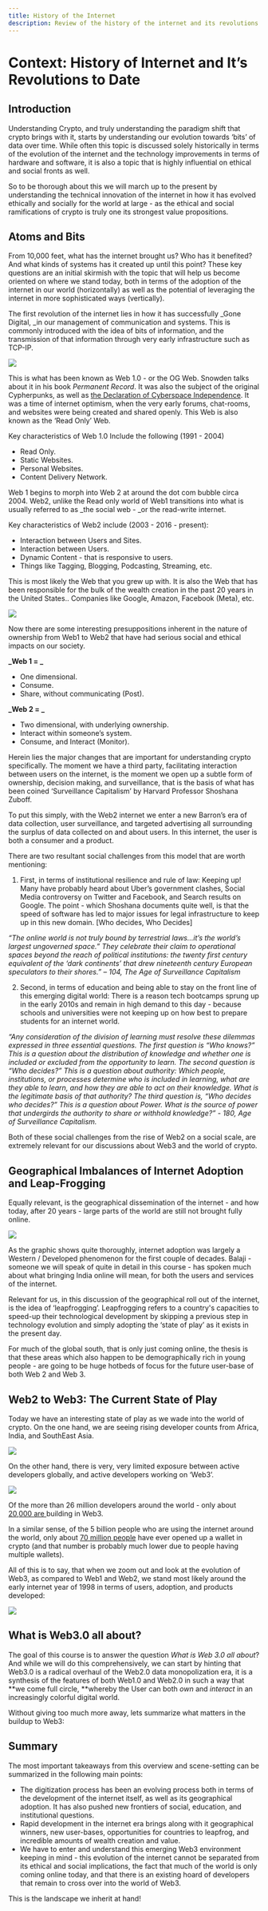 ```yaml
---
title: History of the Internet
description: Review of the history of the internet and its revolutions to date.
---
```




<!-- 1.1 Context: History of Internet and It’s Revolutions to Date  
1.2 Bitcoin, The History of Money, and Reserve Currencies 
1.3 What is Crypto? The Internet of Value -->

# Context: History of Internet and It’s Revolutions to Date

## Introduction

Understanding Crypto, and truly understanding the paradigm shift that crypto brings with it, starts by understanding our evolution towards ‘bits’ of data over time. While often this topic is discussed solely historically in terms of the evolution of the internet and the technology improvements in terms of hardware and software, it is also a topic that is highly influential on ethical and social fronts as well. 

So to be thorough about  this we will march up to the present by understanding the technical innovation of the internet in how it has evolved ethically and socially for the world at large - as the ethical and social ramifications of crypto is truly one its strongest value propositions. 

## Atoms and Bits

From 10,000 feet, what has the internet brought us? Who has it benefited? And what kinds of systems has it created up until this point? These key questions are an initial skirmish with the topic that will help us become oriented on where we stand today, both in terms of the adoption of the internet in our world (horizontally) as well as the potential of leveraging the internet in more sophisticated ways (vertically). 

The first revolution of the internet lies in how it has successfully _Gone Digital, _in our management of communication and systems. This is commonly introduced with the idea of bits of information, and the transmission of that information through very early infrastructure such as TCP-IP. 


![](@site/static/img/bootcamp/mod-em-1.1.1.png)


This is what has been known as Web 1.0 - or the OG Web. Snowden talks about it in his book _Permanent Record_. It was also the subject of the original Cypherpunks, as well as [the Declaration of Cyberspace Independence](https://www.eff.org/cyberspace-independence). It was a time of internet optimism, when the very early forums, chat-rooms, and websites were being created and shared openly. This Web is also known as the ‘Read Only’ Web. 

Key characteristics of Web 1.0 Include the following (1991 - 2004) 



* Read Only. 
* Static Websites.
* Personal Websites.
* Content Delivery Network. 

Web 1 begins to morph into Web 2 at around the dot com bubble circa 2004. Web2, unlike the Read only world of Web1 transitions into what is usually referred to as _the social web - _or the read-write internet. 

Key characteristics of Web2 include (2003 - 2016 - present):



* Interaction between Users and Sites. 
* Interaction between Users. 
* Dynamic Content - that is responsive to users. 
* Things like Tagging, Blogging, Podcasting, Streaming, etc. 

This is most likely the Web that you grew up with. It is also the Web that has been responsible for the bulk of the wealth creation in the past 20 years in the United States.. Companies like Google, Amazon, Facebook (Meta), etc.


![](@site/static/img/bootcamp/mod-em-1.1.2.png)

Now there are some interesting presuppositions inherent in the nature of ownership from Web1 to Web2 that have had serious social and ethical impacts on our society. 

**_Web 1 = _**



* One dimensional. 
* Consume. 
* Share, without communicating (Post). 

**_Web 2 = _**

* Two dimensional, with underlying ownership. 
* Interact within someone’s system. 
* Consume, and Interact (Monitor). 

Herein lies the major changes that are important for understanding crypto specifically. The moment we have a third party, facilitating interaction between users on the internet, is the moment we open up a subtle form of ownership, decision making, and surveillance, that is the basis of what has been coined ‘Surveillance Capitalism’ by Harvard Professor Shoshana Zuboff. 

To put this simply, with the Web2 internet we enter a new Barron’s era of data collection, user surveillance, and targeted advertising all surrounding the surplus of data collected on and about users. In this internet, the user is both a consumer and a product. 

There are two resultant social challenges from this model that are worth mentioning: 



1. First, in terms of institutional resilience and rule of law: Keeping up! Many have probably heard about Uber’s government clashes, Social Media controversy on Twitter and Facebook, and Search results on Google. The point - which Shoshana documents quite well, is that the speed of software has led to major issues for legal infrastructure to keep up in this new domain. [Who decides, Who Decides] 

_“The online world is not truly bound by terrestrial laws…it’s the world’s largest ungoverned space.” They celebrate their claim to operational spaces beyond the reach of political institutions: the twenty first century equivalent of the ‘dark continents’ that drew nineteenth century European speculators to their shores.” – 104, The Age of Surveillance Capitalism_



2. Second, in terms of education and being able to stay on the front line of this emerging digital world: There is a reason tech bootcamps sprung up in the early 2010s and remain in high demand to this day - because schools and universities were not keeping up on how best to prepare students for an internet world. 

_“Any consideration of the division of learning must resolve these dilemmas expressed in three essential questions. The first question is “Who knows?” This is a question about the distribution of knowledge and whether one is included or excluded from the opportunity to learn. The second question is “Who decides?” This is a question about authority: Which people, institutions, or processes determine who is included in learning, what are they able to learn, and how they are able to act on their knowledge. What is the legitimate basis of that authority? The third question is, “Who decides who decides?” This is a question about Power. What is the source of power that undergirds the authority to share or withhold knowledge?” - 180, Age of Surveillance Capitalism._

Both of these social challenges from the rise of Web2 on a social scale, are extremely relevant for our discussions about Web3 and the world of crypto. 

## Geographical Imbalances of Internet Adoption and Leap-Frogging

Equally relevant, is the geographical dissemination of the internet - and how today, after 20 years - large parts of the world are still not brought fully online. 


![](@site/static/img/bootcamp/mod-em-1.1.3.png)


As the graphic shows quite thoroughly, internet adoption was largely a Western / Developed phenomenon for the first couple of decades. Balaji - someone we will speak of quite in detail in this course - has spoken much about what bringing India online will mean, for both the users and services of the internet. 

Relevant for us, in this discussion of the geographical roll out of the internet, is the idea of ‘leapfrogging’. Leapfrogging refers to a country's capacities to speed-up their technological development by skipping a previous step in technology evolution and simply adopting the ‘state of play’ as it exists in the present day. 

For much of the global south, that is only just coming online, the thesis is that these areas which also happen to be demographically rich in young people - are going to be huge hotbeds of focus for the future user-base of both Web 2 and Web 3. 

## Web2 to Web3: The Current State of Play

Today we have an interesting state of play as we wade into the world of crypto. On the one hand, we are seeing rising developer counts from Africa, India, and SouthEast Asia. 


![](@site/static/img/bootcamp/mod-em-1.1.4.png)


On the other hand, there is very, very limited exposure between active developers globally, and active developers working on ‘Web3’. 


![](@site/static/img/bootcamp/mod-em-1.1.5.png)


Of the more than 26 million developers around the world - only about [20,000 are ](https://cryptoforinnovation.org/web3-developers-at-an-all-time-high-and-growing-faster-than-ever/)building in Web3. 

In a similar sense, of the 5 billion people who are using the internet around the world, only about [70 million people](https://financesonline.com/number-of-blockchain-wallet-users/) have ever opened up a wallet in crypto (and that number is probably much lower due to people having multiple wallets). 

All of this is to say, that when we zoom out and look at the evolution of Web3, as compared to Web1 and Web2, we stand most likely around the early internet year of 1998 in terms of users, adoption, and products developed: 


![](@site/static/img/bootcamp/mod-em-1.1.6.png)


## What is Web3.0 all about?

The goal of this course is to answer the question _What is Web 3.0 all about_? And while we will do this comprehensively, we can start by hinting that Web3.0 is a radical overhaul of the Web2.0 data monopolization era, it is a synthesis of the features of both Web1.0 and Web2.0 in such a way that **we come full circle, **whereby the User can both _own_ and _interact_ in an increasingly colorful digital world. 

Without giving too much more away, lets summarize what matters in the buildup to Web3: 

## Summary

The most important takeaways from this overview and scene-setting can be summarized in the following main points: 



* The digitization process has been an evolving process both in terms of the development of the internet itself, as well as its geographical adoption. It has also pushed new frontiers of social, education, and institutional questions. 
* Rapid development in the internet era brings along with it geographical winners, new user-bases, opportunities for countries to leapfrog, and incredible amounts of wealth creation and value. 
* We have to enter and understand this emerging Web3 environment keeping in mind - this evolution of the internet cannot be separated from its ethical and social implications, the fact that much of the world is only coming online today, and that there is an existing hoard of developers that remain to cross over into the world of Web3. 

This is the landscape we inherit at hand! 

